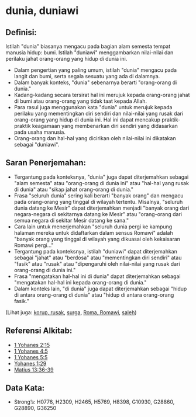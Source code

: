 # dunia, duniawi

## Definisi:

Istilah "dunia" biasanya mengacu pada bagian alam semesta tempat manusia hidup: bumi. Istilah "duniawi" menggambarkan nilai-nilai dan perilaku jahat orang-orang yang hidup di dunia ini.

* Dalam pengertian yang paling umum, istilah "dunia" mengacu pada langit dan bumi, serta segala sesuatu yang ada di dalamnya.
* Dalam banyak konteks, "dunia" sebenarnya berarti "orang-orang di dunia."
* Kadang-kadang secara tersirat hal ini merujuk kepada orang-orang jahat di bumi atau orang-orang yang tidak taat kepada Allah.
* Para rasul juga menggunakan kata "dunia" untuk merujuk kepada perilaku yang mementingkan diri sendiri dan nilai-nilai yang rusak dari orang-orang yang hidup di dunia ini. Hal ini dapat mencakup praktik-praktik keagamaan yang membenarkan diri sendiri yang didasarkan pada usaha manusia.
* Orang-orang dan hal-hal yang dicirikan oleh nilai-nilai ini dikatakan sebagai "duniawi".

## Saran Penerjemahan:

* Tergantung pada konteksnya, "dunia" juga dapat diterjemahkan sebagai "alam semesta" atau "orang-orang di dunia ini" atau "hal-hal yang rusak di dunia" atau "sikap jahat orang-orang di dunia."
* Frasa "seluruh dunia" sering kali berarti "banyak orang" dan mengacu pada orang-orang yang tinggal di wilayah tertentu. Misalnya, "seluruh dunia datang ke Mesir" dapat diterjemahkan menjadi "banyak orang dari negara-negara di sekitarnya datang ke Mesir" atau "orang-orang dari semua negara di sekitar Mesir datang ke sana."
* Cara lain untuk menerjemahkan "seluruh dunia pergi ke kampung halaman mereka untuk didaftarkan dalam sensus Romawi" adalah "banyak orang yang tinggal di wilayah yang dikuasai oleh kekaisaran Romawi pergi..."
* Tergantung pada konteksnya, istilah "duniawi" dapat diterjemahkan sebagai "jahat" atau "berdosa" atau "mementingkan diri sendiri" atau "fasik" atau "rusak" atau "dipengaruhi oleh nilai-nilai yang rusak dari orang-orang di dunia ini."
* Frasa "mengatakan hal-hal ini di dunia" dapat diterjemahkan sebagai "mengatakan hal-hal ini kepada orang-orang di dunia."
* Dalam konteks lain, "di dunia" juga dapat diterjemahkan sebagai "hidup di antara orang-orang di dunia" atau "hidup di antara orang-orang fasik."

(Lihat juga: [korup, rusak](../other/corrupt.md), [surga](../kt/heaven.md), [Roma, Romawi](../names/rome.md), [saleh](../kt/godly.md))

## Referensi Alkitab:

* [1 Yohanes 2:15](rc://en/tn/help/1jn/02/15)
* [1 Yohanes 4:5](rc://en/tn/help/1jn/04/05)
* [1 Yohanes 5:5](rc://en/tn/help/1jn/05/05)
* [Yohanes 1:29](rc://en/tn/help/jhn/01/29)
* [Matius 13:36-39](rc://en/tn/help/mat/13/36)

## Data Kata:

* Strong’s: H0776, H2309, H2465, H5769, H8398, G10930, G28860, G28890, G36250
